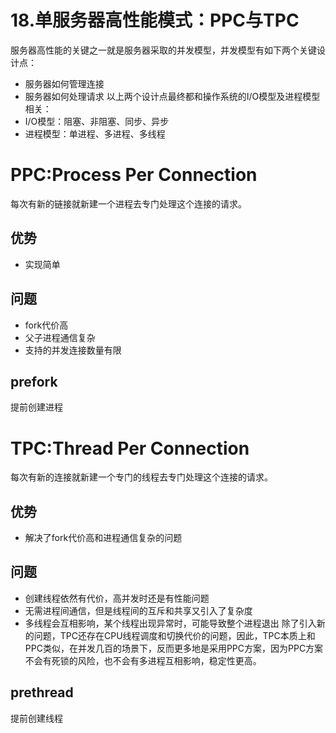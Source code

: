 # 18.单服务器高性能模式：PPC与TPC

服务器高性能的关键之一就是服务器采取的并发模型，并发模型有如下两个关键设计点：
* 服务器如何管理连接
* 服务器如何处理请求
以上两个设计点最终都和操作系统的I/O模型及进程模型相关：
* I/O模型：阻塞、非阻塞、同步、异步
* 进程模型：单进程、多进程、多线程

# PPC:Process Per Connection
每次有新的链接就新建一个进程去专门处理这个连接的请求。

## 优势
* 实现简单

## 问题
* fork代价高
* 父子进程通信复杂
* 支持的并发连接数量有限

## prefork
提前创建进程

# TPC:Thread Per Connection
每次有新的连接就新建一个专门的线程去专门处理这个连接的请求。

## 优势
* 解决了fork代价高和进程通信复杂的问题

## 问题
* 创建线程依然有代价，高并发时还是有性能问题
* 无需进程间通信，但是线程间的互斥和共享又引入了复杂度
* 多线程会互相影响，某个线程出现异常时，可能导致整个进程退出
除了引入新的问题，TPC还存在CPU线程调度和切换代价的问题，因此，TPC本质上和PPC类似，在并发几百的场景下，反而更多地是采用PPC方案，因为PPC方案不会有死锁的风险，也不会有多进程互相影响，稳定性更高。

## prethread
提前创建线程
